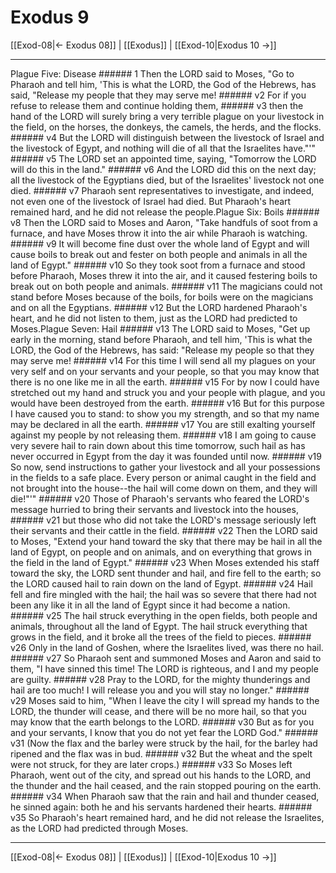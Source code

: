 # Exodus 9

[[Exod-08|← Exodus 08]] | [[Exodus]] | [[Exod-10|Exodus 10 →]]
***

Plague Five: Disease ###### 1 Then the LORD said to Moses, "Go to Pharaoh and tell him, 'This is what the LORD, the God of the Hebrews, has said, "Release my people that they may serve me! ###### v2 For if you refuse to release them and continue holding them, ###### v3 then the hand of the LORD will surely bring a very terrible plague on your livestock in the field, on the horses, the donkeys, the camels, the herds, and the flocks. ###### v4 But the LORD will distinguish between the livestock of Israel and the livestock of Egypt, and nothing will die of all that the Israelites have."'" ###### v5 The LORD set an appointed time, saying, "Tomorrow the LORD will do this in the land." ###### v6 And the LORD did this on the next day; all the livestock of the Egyptians died, but of the Israelites' livestock not one died. ###### v7 Pharaoh sent representatives to investigate, and indeed, not even one of the livestock of Israel had died. But Pharaoh's heart remained hard, and he did not release the people.Plague Six: Boils ###### v8 Then the LORD said to Moses and Aaron, "Take handfuls of soot from a furnace, and have Moses throw it into the air while Pharaoh is watching. ###### v9 It will become fine dust over the whole land of Egypt and will cause boils to break out and fester on both people and animals in all the land of Egypt." ###### v10 So they took soot from a furnace and stood before Pharaoh, Moses threw it into the air, and it caused festering boils to break out on both people and animals. ###### v11 The magicians could not stand before Moses because of the boils, for boils were on the magicians and on all the Egyptians. ###### v12 But the LORD hardened Pharaoh's heart, and he did not listen to them, just as the LORD had predicted to Moses.Plague Seven: Hail ###### v13 The LORD said to Moses, "Get up early in the morning, stand before Pharaoh, and tell him, 'This is what the LORD, the God of the Hebrews, has said: "Release my people so that they may serve me! ###### v14 For this time I will send all my plagues on your very self and on your servants and your people, so that you may know that there is no one like me in all the earth. ###### v15 For by now I could have stretched out my hand and struck you and your people with plague, and you would have been destroyed from the earth. ###### v16 But for this purpose I have caused you to stand: to show you my strength, and so that my name may be declared in all the earth. ###### v17 You are still exalting yourself against my people by not releasing them. ###### v18 I am going to cause very severe hail to rain down about this time tomorrow, such hail as has never occurred in Egypt from the day it was founded until now. ###### v19 So now, send instructions to gather your livestock and all your possessions in the fields to a safe place. Every person or animal caught in the field and not brought into the house--the hail will come down on them, and they will die!"'" ###### v20 Those of Pharaoh's servants who feared the LORD's message hurried to bring their servants and livestock into the houses, ###### v21 but those who did not take the LORD's message seriously left their servants and their cattle in the field. ###### v22 Then the LORD said to Moses, "Extend your hand toward the sky that there may be hail in all the land of Egypt, on people and on animals, and on everything that grows in the field in the land of Egypt." ###### v23 When Moses extended his staff toward the sky, the LORD sent thunder and hail, and fire fell to the earth; so the LORD caused hail to rain down on the land of Egypt. ###### v24 Hail fell and fire mingled with the hail; the hail was so severe that there had not been any like it in all the land of Egypt since it had become a nation. ###### v25 The hail struck everything in the open fields, both people and animals, throughout all the land of Egypt. The hail struck everything that grows in the field, and it broke all the trees of the field to pieces. ###### v26 Only in the land of Goshen, where the Israelites lived, was there no hail. ###### v27 So Pharaoh sent and summoned Moses and Aaron and said to them, "I have sinned this time! The LORD is righteous, and I and my people are guilty. ###### v28 Pray to the LORD, for the mighty thunderings and hail are too much! I will release you and you will stay no longer." ###### v29 Moses said to him, "When I leave the city I will spread my hands to the LORD, the thunder will cease, and there will be no more hail, so that you may know that the earth belongs to the LORD. ###### v30 But as for you and your servants, I know that you do not yet fear the LORD God." ###### v31 (Now the flax and the barley were struck by the hail, for the barley had ripened and the flax was in bud. ###### v32 But the wheat and the spelt were not struck, for they are later crops.) ###### v33 So Moses left Pharaoh, went out of the city, and spread out his hands to the LORD, and the thunder and the hail ceased, and the rain stopped pouring on the earth. ###### v34 When Pharaoh saw that the rain and hail and thunder ceased, he sinned again: both he and his servants hardened their hearts. ###### v35 So Pharaoh's heart remained hard, and he did not release the Israelites, as the LORD had predicted through Moses.

***
[[Exod-08|← Exodus 08]] | [[Exodus]] | [[Exod-10|Exodus 10 →]]
